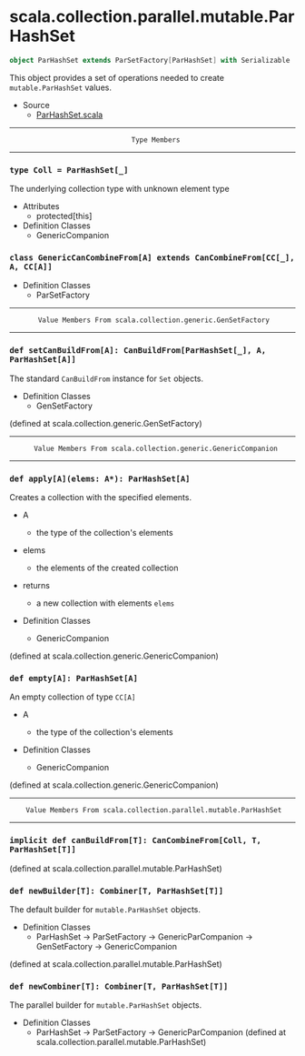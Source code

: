 
#                 scala.collection.parallel.mutable.ParHashSet                 #

```scala
object ParHashSet extends ParSetFactory[ParHashSet] with Serializable
```

This object provides a set of operations needed to create `mutable.ParHashSet`
values.

* Source
  * [ParHashSet.scala](https://github.com/scala/scala/tree/6d09a1ba5f/src/library/scala/collection/parallel/mutable/ParHashSet.scala#L1)


--------------------------------------------------------------------------------
                                  Type Members
--------------------------------------------------------------------------------


### `type Coll = ParHashSet[_]`                                              ###

The underlying collection type with unknown element type

* Attributes
  * protected[this]
* Definition Classes
  * GenericCompanion


### `class GenericCanCombineFrom[A] extends CanCombineFrom[CC[_], A, CC[A]]` ###

* Definition Classes
  * ParSetFactory


--------------------------------------------------------------------------------
           Value Members From scala.collection.generic.GenSetFactory
--------------------------------------------------------------------------------


### `def setCanBuildFrom[A]: CanBuildFrom[ParHashSet[_], A, ParHashSet[A]]`  ###

The standard `CanBuildFrom` instance for `Set` objects.

* Definition Classes
  * GenSetFactory

(defined at scala.collection.generic.GenSetFactory)


--------------------------------------------------------------------------------
          Value Members From scala.collection.generic.GenericCompanion
--------------------------------------------------------------------------------


### `def apply[A](elems: A*): ParHashSet[A]`                                 ###

Creates a collection with the specified elements.

* A
  * the type of the collection's elements
* elems
  * the elements of the created collection
* returns
  * a new collection with elements `elems`

* Definition Classes
  * GenericCompanion

(defined at scala.collection.generic.GenericCompanion)


### `def empty[A]: ParHashSet[A]`                                            ###

An empty collection of type `CC[A]`

* A
  * the type of the collection's elements

* Definition Classes
  * GenericCompanion

(defined at scala.collection.generic.GenericCompanion)


--------------------------------------------------------------------------------
        Value Members From scala.collection.parallel.mutable.ParHashSet
--------------------------------------------------------------------------------


### `implicit def canBuildFrom[T]: CanCombineFrom[Coll, T, ParHashSet[T]]`   ###

(defined at scala.collection.parallel.mutable.ParHashSet)


### `def newBuilder[T]: Combiner[T, ParHashSet[T]]`                          ###

The default builder for `mutable.ParHashSet` objects.

* Definition Classes
  * ParHashSet → ParSetFactory → GenericParCompanion → GenSetFactory →
    GenericCompanion

(defined at scala.collection.parallel.mutable.ParHashSet)


### `def newCombiner[T]: Combiner[T, ParHashSet[T]]`                         ###

The parallel builder for `mutable.ParHashSet` objects.

* Definition Classes
  * ParHashSet → ParSetFactory → GenericParCompanion
(defined at scala.collection.parallel.mutable.ParHashSet)

